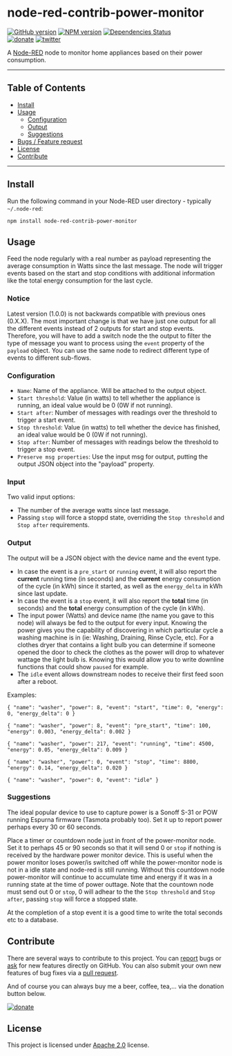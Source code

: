 node-red-contrib-power-monitor
==============================

[![GitHub version](https://badge.fury.io/gh/xoseperez%2Fnode-red-contrib-power-monitor.svg)](http://github.com/xoseperez/node-red-contrib-power-monitor)
[![NPM version](https://badge.fury.io/js/node-red-contrib-power-monitor.svg)](http://www.npmjs.org/package/node-red-contrib-power-monitor)
[![Dependencies Status](https://david-dm.org/xoseperez/node-red-contrib-power-monitor/status.svg)](https://david-dm.org/xoseperez/node-red-contrib-power-monitor)
<br />
[![donate](https://img.shields.io/badge/donate-PayPal-blue.svg)](https://www.paypal.com/cgi-bin/webscr?cmd=_donations&business=xose%2eperez%40gmail%2ecom&lc=US&no_note=0&currency_code=EUR&bn=PP%2dDonationsBF%3abtn_donate_LG%2egif%3aNonHostedGuest)
[![twitter](https://img.shields.io/twitter/follow/xoseperez.svg?style=social)](https://twitter.com/intent/follow?screen_name=xoseperez)

A [Node-RED](http://nodered.org) node to monitor home appliances based on their power consumption.

---

## Table of Contents
* [Install](#install)
* [Usage](#usage)
  * [Configuration](#configuration)
  * [Output](#output)
  * [Suggestions](#suggestions)
* [Bugs / Feature request](#bugs--feature-request)
* [License](#license)
* [Contribute](#contribute)

---

## Install

Run the following command in your Node-RED user directory - typically `~/.node-red`:

```
npm install node-red-contrib-power-monitor
```


## Usage

Feed the node regularly with a real number as payload representing the average consumption in Watts since the last message.
The node will trigger events based on the start and stop conditions with additional information like the total energy consumption for the last cycle.

### Notice

Latest version (1.0.0) is not backwards compatible with previous ones (0.X.X). The most important change is that we have just one output for all the different events instead of 2 outputs for start and stop events. Therefore, you will have to add a switch node the the output to filter the type of message you want to process using the `event` property of the `payload` object. You can use the same node to redirect different type of events to different sub-flows.

### Configuration

- `Name`: Name of the appliance. Will be attached to the output object.
- `Start threshold`: Value (in watts) to tell whether the appliance is running, an ideal value would be 0 (0W if not running).
- `Start after`: Number of messages with readings over the threshold to trigger a start event.
- `Stop threshold`: Value (in watts) to tell whether the device has finished, an ideal value would be 0 (0W if not running).
- `Stop after`: Number of messages with readings below the threshold to trigger a stop event.
- `Preserve msg properties`: Use the input msg for output, putting the output JSON object into the "payload" property.

### Input
Two valid input options:
- The number of the average watts since last message.
- Passing `stop` will force a stoppd state, overriding the `Stop threshold` and `Stop after` requirements.

### Output

The output will be a JSON object with the device name and the event type. 
- In case the event is a `pre_start` or `running` event, it will also report the **current** running time (in seconds) and the **current** energy consumption of the cycle (in kWh) since it started, as well as the `energy_delta` in kWh since last update. 
- In case the event is a `stop` event, it will also report the **total** time (in seconds) and the **total** energy consumption of the cycle (in kWh).
- The input power (Watts) and device name (the name you gave to this node) will always be fed to the output for every input. Knowing the power gives you the capability of discovering in which particular cycle a washing machine is in (ie: Washing, Draining, Rinse Cycle, etc). For a clothes dryer that contains a light bulb you can determine if someone opened the door to check the clothes as the power will drop to whatever wattage the light bulb is. Knowing this would allow you to write downline functions that could show `paused` for example.
- The `idle` event allows downstream nodes to receive their first feed soon after a reboot.

Examples:

`{ "name": "washer", "power": 8, "event": "start", "time": 0, "energy": 0, "energy_delta": 0 }`

`{ "name": "washer", "power": 8, "event": "pre_start", "time": 100, "energy": 0.003, "energy_delta": 0.002 }`

`{ "name": "washer", "power": 217, "event": "running", "time": 4500, "energy": 0.05, "energy_delta": 0.009 }`

`{ "name": "washer", "power": 0, "event": "stop", "time": 8800, "energy": 0.14, "energy_delta": 0.020 }`

`{ "name": "washer", "power": 0, "event": "idle" }`

### Suggestions

The ideal popular device to use to capture power is a Sonoff S-31 or POW running Espurna firmware (Tasmota probably too). Set it up to report power perhaps every 30 or 60 seconds. 

Place a timer or countdown node just in front of the power-monitor node. Set it to perhaps 45 or 90 seconds so that it will send 0 or `stop` if nothing is received by the hardware power monitor device. This is useful when the power monitor loses power/is switched off while the power-monitor node is not in a idle state and node-red is still running. Without this countdown node power-monitor will continue to accumulate time and energy if it was in a running state at the time of power outtage. Note that the countown node must send out 0 or `stop`, 0 will adhear to the the `Stop threshold` and `Stop after`, passing `stop` will force a stopped state.

At the completion of a stop event it is a good time to write the total seconds etc to a database.

## Contribute

There are several ways to contribute to this project. You can [report](http://github.com/xoseperez/node-red-contrib-power-monitor/issues) bugs or [ask](http://github.com/xoseperez/node-red-contrib-power-monitor/issues) for new features directly on GitHub.
You can also submit your own new features of bug fixes via a [pull request](http://github.com/xoseperez/node-red-contrib-power-monitor/pr).

And of course you can always buy me a beer, coffee, tea,... via the donation button below.

[![donate](https://img.shields.io/badge/donate-PayPal-blue.svg)](https://www.paypal.com/cgi-bin/webscr?cmd=_donations&business=xose%2eperez%40gmail%2ecom&lc=US&no_note=0&currency_code=EUR&bn=PP%2dDonationsBF%3abtn_donate_LG%2egif%3aNonHostedGuest)

## License

This project is licensed under [Apache 2.0](http://www.apache.org/licenses/LICENSE-2.0) license.
